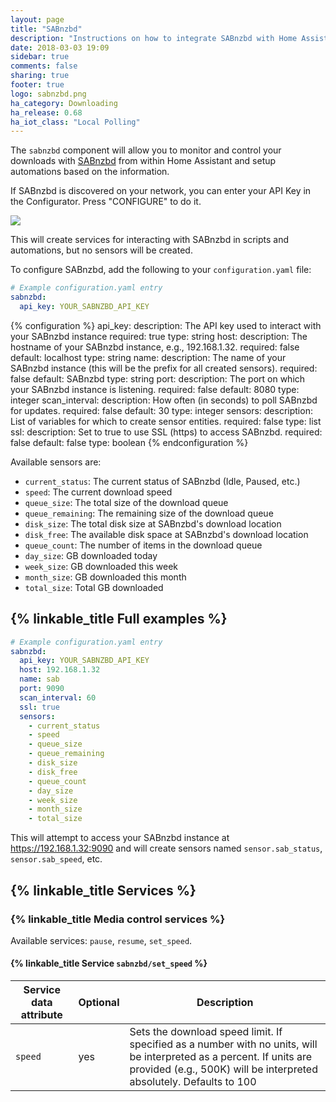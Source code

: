 ```yaml
---
layout: page
title: "SABnzbd"
description: "Instructions on how to integrate SABnzbd with Home Assistant."
date: 2018-03-03 19:09
sidebar: true
comments: false
sharing: true
footer: true
logo: sabnzbd.png
ha_category: Downloading
ha_release: 0.68
ha_iot_class: "Local Polling"
---
```


The `sabnzbd` component will allow you to monitor and control your downloads with [SABnzbd](https://sabnzbd.org) from 
within Home Assistant and setup automations based on the information.

If SABnzbd is discovered on your network, you can enter your API Key in the Configurator. Press "CONFIGURE" to do it.

<p class='img'>
  <img src='{{site_root}}/images/screenshots/sabnzbd-configure.png' />
</p>

This will create services for interacting with SABnzbd in scripts and automations, but no sensors will be created.


To configure SABnzbd, add the following to your `configuration.yaml` file:

```yaml
# Example configuration.yaml entry
sabnzbd:
  api_key: YOUR_SABNZBD_API_KEY
```

{% configuration %}
api_key:
  description: The API key used to interact with your SABnzbd instance
  required: true
  type: string
host:
  description: The hostname of your SABnzbd instance, e.g., 192.168.1.32.
  required: false
  default: localhost
  type: string
name:
  description: The name of your SABnzbd instance (this will be the prefix for all created sensors).
  required: false
  default: SABnzbd
  type: string
port:
  description: The port on which your SABnzbd instance is listening.
  required: false
  default: 8080
  type: integer
scan_interval:
  description: How often (in seconds) to poll SABnzbd for updates.
  required: false
  default: 30
  type: integer
sensors:
  description: List of variables for which to create sensor entities.
  required: false
  type: list
ssl:
  description: Set to true to use SSL (https) to access SABnzbd.
  required: false
  default: false
  type: boolean
{% endconfiguration %}

Available sensors are:

 * `current_status`: The current status of SABnzbd (Idle, Paused, etc.)
 * `speed`: The current download speed
 * `queue_size`: The total size of the download queue 
 * `queue_remaining`: The remaining size of the download queue
 * `disk_size`: The total disk size at SABnzbd's download location
 * `disk_free`: The available disk space at SABnzbd's download location
 * `queue_count`: The number of items in the download queue 
 * `day_size`: GB downloaded today
 * `week_size`: GB downloaded this week
 * `month_size`: GB downloaded this month
 * `total_size`: Total GB downloaded 
 
## {% linkable_title Full examples %}

```yaml
# Example configuration.yaml entry
sabnzbd:
  api_key: YOUR_SABNZBD_API_KEY
  host: 192.168.1.32
  name: sab
  port: 9090
  scan_interval: 60 
  ssl: true
  sensors:
    - current_status
    - speed
    - queue_size
    - queue_remaining
    - disk_size
    - disk_free
    - queue_count
    - day_size
    - week_size
    - month_size
    - total_size
```
This will attempt to access your SABnzbd instance at https://192.168.1.32:9090 and will create sensors named 
`sensor.sab_status`, `sensor.sab_speed`, etc.

## {% linkable_title Services %}

### {% linkable_title Media control services %}
Available services: `pause`, `resume`, `set_speed`.

#### {% linkable_title Service `sabnzbd/set_speed` %}

| Service data attribute | Optional | Description                                                                                                                                                                             |
|------------------------|----------|-----------------------------------------------------------------------------------------------------------------------------------------------------------------------------------------|
| `speed`                |      yes | Sets the download speed limit. If specified as a number with no units, will be interpreted as a percent. If units are provided (e.g., 500K) will be interpreted absolutely. Defaults to 100 |

